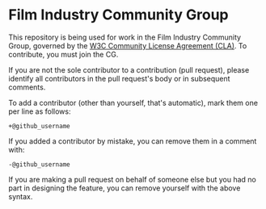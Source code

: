 # Film Industry Community Group

This repository is being used for work in the Film Industry Community Group, governed by the [W3C Community License 
Agreement (CLA)](http://www.w3.org/community/about/agreements/cla/). To contribute, you must join 
the CG. 

If you are not the sole contributor to a contribution (pull request), please identify all 
contributors in the pull request's body or in subsequent comments.

To add a contributor (other than yourself, that's automatic), mark them one per line as follows:

```
+@github_username
```

If you added a contributor by mistake, you can remove them in a comment with:

```
-@github_username
```

If you are making a pull request on behalf of someone else but you had no part in designing the 
feature, you can remove yourself with the above syntax.
